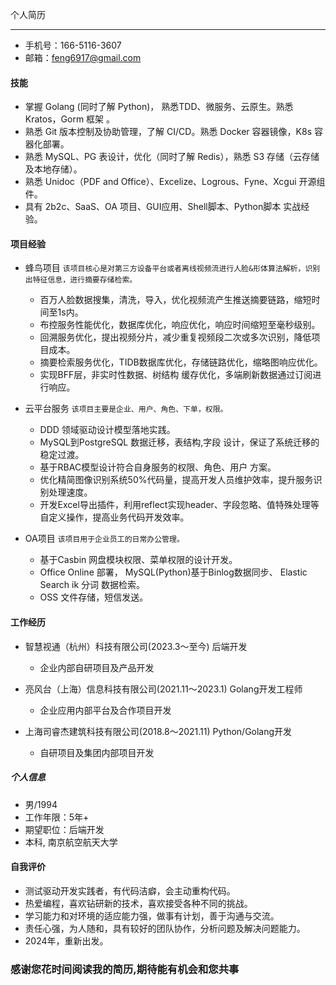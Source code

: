 个人简历

---

- 手机号：166-5116-3607
- 邮箱：<feng6917@gmail.com>

#### 技能

- 掌握 Golang (同时了解 Python)， 熟悉TDD、微服务、云原生。熟悉 Kratos，Gorm 框架 。
- 熟悉 Git 版本控制及协助管理，了解 CI/CD。熟悉 Docker 容器镜像，K8s 容器化部署。
- 熟悉 MySQL、PG 表设计，优化（同时了解 Redis），熟悉 S3 存储（云存储及本地存储）。
- 熟悉 Unidoc（PDF and Office）、Excelize、Logrous、Fyne、Xcgui 开源组件。
- 具有 2b2c、SaaS、OA 项目、GUI应用、Shell脚本、Python脚本 实战经验。

#### 项目经验

- 蜂鸟项目
    `该项目核心是对第三方设备平台或者离线视频流进行人脸&形体算法解析，识别出特征信息，进行摘要存储检索。`

  - 百万人脸数据搜集，清洗，导入，优化视频流产生推送摘要链路，缩短时间至1s内。
  - 布控服务性能优化，数据库优化，响应优化，响应时间缩短至毫秒级别。
  - 回溯服务优化，提出视频分片，减少重复视频段二次或多次识别，降低项目成本。
  - 摘要检索服务优化，TIDB数据库优化，存储链路优化，缩略图响应优化。
  - 实现BFF层，非实时性数据、树结构 缓存优化，多端刷新数据通过订阅进行响应。

- 云平台服务
    `该项目主要是企业、用户、角色、下单，权限。`

  - DDD 领域驱动设计模型落地实践。
  - MySQL到PostgreSQL 数据迁移，表结构,字段 设计，保证了系统迁移的稳定过渡。
  - 基于RBAC模型设计符合自身服务的权限、角色、用户 方案。
  - 优化精简图像识别系统50%代码量，提高开发人员维护效率，提升服务识别处理速度。
  - 开发Excel导出插件，利用reflect实现header、字段忽略、值特殊处理等自定义操作，提高业务代码开发效率。

- OA项目
    `该项目用于企业员工的日常办公管理。`

  - 基于Casbin 网盘模块权限、菜单权限的设计开发。
  - Office Online 部署， MySQL(Python)基于Binlog数据同步、 Elastic Search ik 分词 数据检索。
  - OSS 文件存储，短信发送。

#### 工作经历

- 智慧视通（杭州）科技有限公司(2023.3～至今) 后端开发
  - 企业内部自研项目及产品开发

- 亮风台（上海）信息科技有限公司(2021.11～2023.1) Golang开发工程师
  - 企业应用内部平台及合作项目开发  
  
- 上海司睿杰建筑科技有限公司(2018.8～2021.11) Python/Golang开发
  - 自研项目及集团内部项目开发
  
##### 个人信息

- 男/1994
- 工作年限：5年+
- 期望职位：后端开发
- 本科, 南京航空航天大学

#### 自我评价

- 测试驱动开发实践者，有代码洁癖，会主动重构代码。
- 热爱编程，喜欢钻研新的技术，喜欢接受各种不同的挑战。
- 学习能力和对环境的适应能力强，做事有计划，善于沟通与交流。
- 责任心强，为人随和，具有较好的团队协作，分析问题及解决问题能力。
- 2024年，重新出发。

### 感谢您花时间阅读我的简历,期待能有机会和您共事

